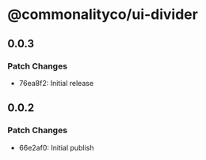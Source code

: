 # @commonalityco/ui-divider

## 0.0.3

### Patch Changes

- 76ea8f2: Initial release

## 0.0.2

### Patch Changes

- 66e2af0: Initial publish
